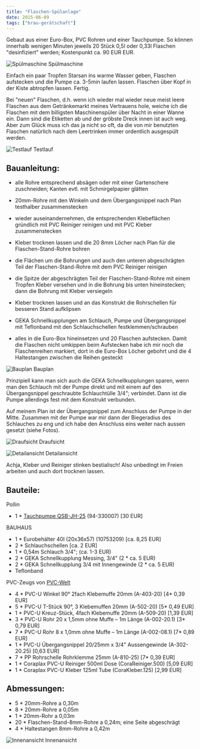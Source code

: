 ```yaml
---
title: "Flaschen-Spülanlage"
date: 2015-06-09
tags: ["brau-gerätschaft"]
---
```


Gebaut aus einer Euro-Box, PVC Rohren und einer Tauchpumpe. So können innerhalb wenigen Minuten jeweils 20 Stück 0,5l oder 0,33l Flaschen "desinfiziert" werden; Kostenpunkt ca. 90 EUR EUR.

![Spülmaschine](/images/IMG_3594.jpg)
Spülmaschine

Einfach ein paar Tropfen Starsan ins warme Wasser geben, Flaschen aufstecken und die Pumpe ca. 3-5min laufen lassen. Flaschen über Kopf in der Kiste abtropfen lassen. Fertig.

Bei "neuen" Flaschen, d.h. wenn ich wieder mal wieder neue meist leere Flaschen aus dem Getränkemarkt meines Vertrauens hole, weiche ich die Flaschen mit dem billigsten Maschinenspüler über Nacht in einer Wanne ein. Dann sind die Etiketten ab und der gröbste Dreck innen ist auch weg. Aber zum Glück muss ich das ja nicht so oft, da die von mir benutzten Flaschen natürlich nach dem Leertrinken immer ordentlich ausgespült werden.

![Testlauf](/images/IMG_3596.jpg)
Testlauf

## Bauanleitung:

- alle Rohre entsprechend absägen oder mit einer Gartenschere zuschneiden; Kanten evtl. mit Schmirgelpapier glätten

- 20mm-Rohre mit den Winkeln und dem Übergangsnippel nach Plan testhalber zusammenstecken

- wieder auseinandernehmen, die entsprechenden Klebeflächen gründlich mit PVC Reiniger reinigen und mit PVC Kleber zusammenstecken

- Kleber trocknen lassen und die 20 8mm Löcher nach Plan für die Flaschen-Stand-Rohre bohren

- die Flächen um die Bohrungen und auch den unteren abgeschrägten Teil der Flaschen-Stand-Rohre mit dem PVC Reiniger reinigen

- die Spitze der abgeschrägten Teil der Flaschen-Stand-Rohre mit einem Tropfen Kleber versehen und in die Bohrung bis unten hineinstecken; dann die Bohrung mit Kleber versiegeln

- Kleber trocknen lassen und an das Konstrukt die Rohrschellen für besseren Stand aufklipsen

- GEKA Schnellkupplungen am Schlauch, Pumpe und Übergangsnippel mit Teflonband mit den Schlauchschellen festklemmen/schrauben 

- alles in die Euro-Box hineinsetzen und 20 Flaschen aufstecken. Damit die Flaschen nicht umkippen beim Aufstecken habe ich mir noch die Flaschenreihen markiert, dort in die Euro-Box Löcher gebohrt und die 4 Haltestangen zwischen die Reihen gesteckt

![Bauplan](/images/plan.jpg)
Bauplan

Prinzipiell kann man sich auch die GEKA Schnellkupplungen sparen, wenn man den Schlauch mit der Pumpe direkt und mit einem auf den Übergangsnippel geschraubte Schlauchtülle 3/4"; verbindet. Dann ist die Pumpe allerdings fest mit dem Konstrukt verbunden.

Auf meinem Plan ist der Übergangsnippel zum Anschluss der Pumpe in der Mitte. Zusammen mit der Pumpe war mir dann der Biegeradius des Schlauches zu eng und ich habe den Anschluss eins weiter nach aussen gesetzt (siehe Fotos).

![Draufsicht](/images/IMG_3910.jpg)
Draufsicht

![Detailansicht](/images/IMG_3918.jpg)
Detailansicht

Achja, Kleber und Reiniger stinken bestialisch! Also unbedingt im Freien arbeiten und auch dort trocknen lassen.

## Bauteile:

Pollin

- 1 * [Tauchpumpe QSB-JH-25](http://www.pollin.de/shop/dt/Mjk5OTY2OTk-/Bauelemente_Bauteile/Pumpen/Tauchpumpe_QSB_JH_250_250_W.html) (94-330007) [30 EUR]


BAUHAUS

- 1 * Eurobehälter 40l (20x36x57) (10753209) [ca. 8,25 EUR]
- 2 * Schlauchschellen [ca. 2 EUR]
- 1 * 0,54m Schlauch 3/4"; (ca. 1-3 EUR)
- 2 * GEKA Schnellkupplung Messing, 3/4" (2 * ca. 5 EUR)
- 2 * GEKA Schnellkupplung 3/4 mit Innengewinde (2 * ca. 5 EUR)
- Teflonband


PVC-Zeugs von [PVC-Welt](http://www.pvc-welt.de)

- 4 * PVC-U Winkel 90° 2fach Klebemuffe 20mm (A-403-20) [4* 0,39 EUR]
- 5 * PVC-U T-Stück 90°, 3 Klebemuffen 20mm (A-502-20) [5* 0,49 EUR]
- 1 * PVC-U Kreuz-Stück, 4fach Klebemuffe 20mm (A-509-20) [1,39 EUR]
- 3 * PVC-U Rohr 20 x 1,5mm ohne Muffe &#8211; 1m Länge (A-002-20.1) [3* 0,79 EUR]
- 7 * PVC-U Rohr 8 x 1,0mm ohne Muffe &#8211; 1m Länge (A-002-08.1) [7* 0,89 EUR]
- 1 * PVC-U Übergangsnippel 20/25mm x 3/4" Aussengewinde (A-302-20.25) [0,63 EUR]
- 7 * PP Rohrschelle Rohrklemme 25mm (A-810-25) [7* 0,39 EUR]
- 1 * Coraplax PVC-U Reiniger 500ml Dose (CoraReiniger.500) [5,09 EUR]
- 1 * Coraplax PVC-U Kleber 125ml Tube (CoraKleber.125) [2,99 EUR]


## Abmessungen:

- 5 * 20mm-Rohre a 0,30m
- 8 * 20mm-Rohre a 0,05m
- 1 * 20mm-Rohr a 0,03m
- 20 * Flaschen-Stand-8mm-Rohre a 0,24m; eine Seite abgeschrägt
- 4 * Haltestangen 8mm-Rohre a 0,42m

![Innenansicht](/images/IMG_3915.jpg)
Innenansicht

